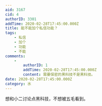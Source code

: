 ```yaml
---
aid: 3167
cid: 4
authorID: 3301
addTime: 2020-02-28T17:45:00.000Z
title: 能不能加个私信功能？
tags:
    - 私信
    - 加个
    - 功能
    - 不能
comments:
    -
        authorID: 1
        addTime: 2020-02-28T17:45:00.000Z
        content: 需要保密的黑科技不是黑科技。
date: 2020-02-28T17:45:00.000Z
category: 水
---
```


想和小二讨论点黑科技，不想被五毛看到。
